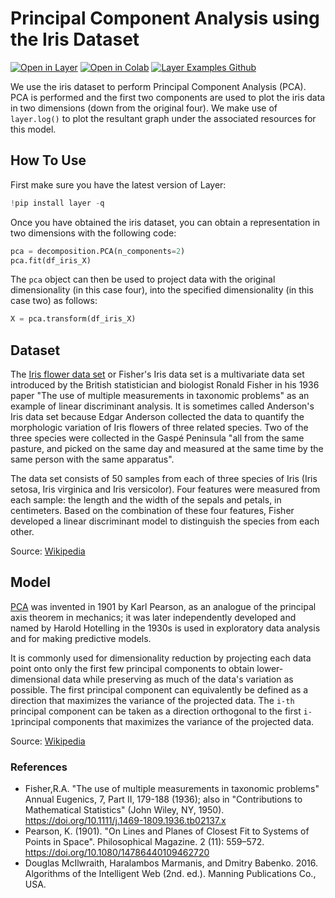 # Principal Component Analysis using the Iris Dataset

[![Open in Layer](https://development.layer.co/assets/badge.svg)](https://app.layer.ai/douglas_mcilwraith/iris-pca/) [![Open in Colab](https://colab.research.google.com/assets/colab-badge.svg)](https://colab.research.google.com/github/layerai/examples/blob/main/pca-iris/iris-pca.ipynb) [![Layer Examples Github](https://badgen.net/badge/icon/github?icon=github&label)](https://github.com/layerai/examples/tree/main/pca_iris)

We use the iris dataset to perform Principal Component Analysis (PCA). PCA is performed and the first two components are used to plot the iris data in two dimensions (down from the original four). We make use of `layer.log()` to plot the resultant graph under the associated resources for this model.

## How To Use

First make sure you have the latest version of Layer:

```python
!pip install layer -q
```

Once you have obtained the iris dataset, you can obtain a representation in two dimensions with the following code: 

```python
pca = decomposition.PCA(n_components=2)
pca.fit(df_iris_X)
```

The `pca` object can then be used to project data with the original dimensionality (in this case four), into the specified dimensionality (in this case two) as follows:

```python
X = pca.transform(df_iris_X)
```  

## Dataset

The [Iris flower data set](https://doi.org/10.1111/j.1469-1809.1936.tb02137.x) or Fisher's Iris data set is a multivariate data set introduced by the British statistician and biologist Ronald Fisher in his 1936 paper "The use of multiple measurements in taxonomic problems" as an example of linear discriminant analysis. It is sometimes called Anderson's Iris data set because Edgar Anderson collected the data to quantify the morphologic variation of Iris flowers of three related species. Two of the three species were collected in the Gaspé Peninsula "all from the same pasture, and picked on the same day and measured at the same time by the same person with the same apparatus".

The data set consists of 50 samples from each of three species of Iris (Iris setosa, Iris virginica and Iris versicolor). Four features were measured from each sample: the length and the width of the sepals and petals, in centimeters. Based on the combination of these four features, Fisher developed a linear discriminant model to distinguish the species from each other.

Source: [Wikipedia](https://en.wikipedia.org/wiki/Iris_flower_data_set)

## Model

[PCA](https://doi.org/10.1080/14786440109462720) was invented in 1901 by Karl Pearson, as an analogue of the principal axis theorem in mechanics; it was later independently developed and named by Harold Hotelling in the 1930s is used in exploratory data analysis and for making predictive models. 

It is commonly used for dimensionality reduction by projecting each data point onto only the first few principal components to obtain lower-dimensional data while preserving as much of the data's variation as possible. The first principal component can equivalently be defined as a direction that maximizes the variance of the projected data. The `i-th` principal component can be taken as a direction orthogonal to the first `i-1`principal components that maximizes the variance of the projected data.

Source: [Wikipedia](https://en.wikipedia.org/wiki/Principal_component_analysis)

### References

- Fisher,R.A. "The use of multiple measurements in taxonomic problems" Annual Eugenics, 7, Part II, 179-188 (1936); also in "Contributions to Mathematical Statistics" (John Wiley, NY, 1950). https://doi.org/10.1111/j.1469-1809.1936.tb02137.x
-  Pearson, K. (1901). "On Lines and Planes of Closest Fit to Systems of Points in Space". Philosophical Magazine. 2 (11): 559–572. https://doi.org/10.1080/14786440109462720
- Douglas McIlwraith, Haralambos Marmanis, and Dmitry Babenko. 2016. Algorithms of the Intelligent Web (2nd. ed.). Manning Publications Co., USA.
